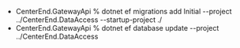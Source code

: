 - CenterEnd.GatewayApi % dotnet ef migrations add Initial --project ../CenterEnd.DataAccess --startup-project ./
- CenterEnd.GatewayApi % dotnet ef database update --project ../CenterEnd.DataAccess
